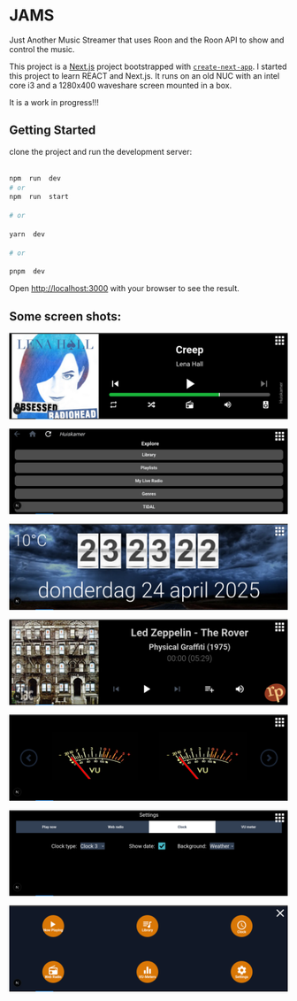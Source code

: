 ﻿# JAMS

Just Another Music Streamer that uses Roon and the Roon API to show and control the music.

This project is a [Next.js](https://nextjs.org/) project bootstrapped with [`create-next-app`](https://github.com/vercel/next.js/tree/canary/packages/create-next-app).
I started this project to learn REACT and Next.js.
It runs on an old NUC with an intel core i3 and a 1280x400 waveshare screen mounted in a box.

It is a work in progress!!!  



## Getting Started
clone the project and  run the development server:
```bash

npm  run  dev
# or
npm  run  start

# or

yarn  dev

# or

pnpm  dev

```
Open [http://localhost:3000](http://localhost:3000) with your browser to see the result.



## Some screen shots:

![Roon now playing ](/screenshots/Screenshot_1.png)


![Roon library selector ](/screenshots/Screenshot_2.png)


![clock and weather ](/screenshots/Screenshot_3.png)


![Radio Paradise player](/screenshots/Screenshot_4.png)


![VU meters (roon only)](/screenshots/Screenshot_5.png)


![settings page ](/screenshots/Screenshot_6.png)


![navigation menu ](/screenshots/Screenshot_7.png)


